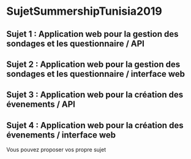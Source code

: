 # SujetSummershipTunisia2019

## Sujet 1 : Application web pour la gestion des sondages et les questionnaire / API

## Sujet 2 : Application web pour la gestion des sondages et les questionnaire / interface web

## Sujet 3 : Application web pour la création des évenements / API

## Sujet 4 : Application web pour la création des évenements / interface web


Vous pouvez proposer vos propre sujet